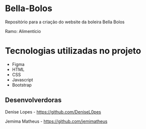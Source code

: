 # Bella-Bolos
Repositório para a criação do website da boleira Bella Bolos

Ramo: Alimentício



# Tecnologias utilizadas no projeto
- Figma
- HTML
- CSS
- Javascript
- Bootstrap


## Desenvolverdoras

 Denise Lopes - https://github.com/DeniseL0pes
 
 Jemima Matheus - https://github.com/jemimatheus

